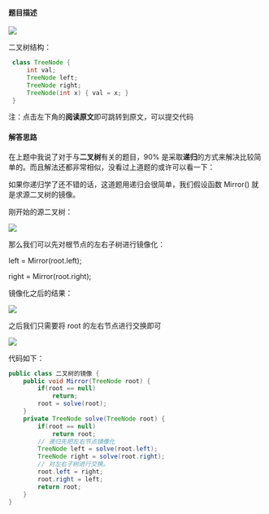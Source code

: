 #### 题目描述


![](https://user-gold-cdn.xitu.io/2019/2/27/1692fa420df9e2aa?w=471&h=545&f=png&s=26726)

二叉树结构：

```java
 class TreeNode {
     int val;
     TreeNode left;
     TreeNode right;
     TreeNode(int x) { val = x; }
 }
```

注：点击左下角的**阅读原文**即可跳转到原文，可以提交代码

#### 解答思路

在上题中我说了对于与**二叉树**有关的题目，90% 是采取**递归**的方式来解决比较简单的。而且解法还都非常相似，没看过上道题的或许可以看一下：

如果你递归学了还不错的话，这道题用递归会很简单，我们假设函数 Mirror() 就是求源二叉树的镜像。

刚开始的源二叉树：


![](https://user-gold-cdn.xitu.io/2019/2/27/1692fa729e01fe32?w=761&h=427&f=png&s=35478)

那么我们可以先对根节点的左右子树进行镜像化：

left = Mirror(root.left);

right = Mirror(root.right);

镜像化之后的结果：


![](https://user-gold-cdn.xitu.io/2019/2/27/1692fa7dd84b1f0b?w=792&h=415&f=png&s=35774)

之后我们只需要将 root 的左右节点进行交换即可


![](https://user-gold-cdn.xitu.io/2019/2/27/1692fa94c58b966f?w=748&h=328&f=png&s=33430)

代码如下：

```java
public class 二叉树的镜像 {
    public void Mirror(TreeNode root) {
        if(root == null)
            return;
        root = solve(root);
    }
    private TreeNode solve(TreeNode root) {
        if(root == null)
            return root;
        // 递归先把左右节点镜像化
        TreeNode left = solve(root.left);
        TreeNode right = solve(root.right);
        // 对左右子树进行交换。
        root.left = right;
        root.right = left;
        return root;
    }
}
```
